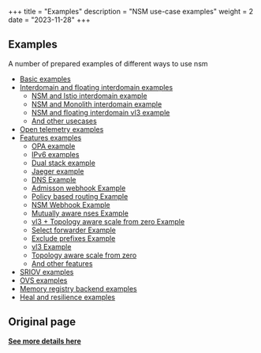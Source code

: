 +++
title = "Examples"
description = "NSM use-case examples"
weight = 2
date = "2023-11-28"
+++

## Examples
A number of prepared examples of different ways to use nsm

* [Basic examples](https://github.com/networkservicemesh/deployments-k8s/tree/release/v1.11.1/examples/basic) 
* [Interdomain and floating interdomain examples](https://github.com/networkservicemesh/deployments-k8s/tree/release/v1.11.1/examples/multicluster)
    * [NSM and Istio interdomain example](https://github.com/networkservicemesh/deployments-k8s/tree/release/v1.11.1/examples/interdomain/nsm_istio_booking/)
    * [NSM and Monolith interdomain example](https://github.com/networkservicemesh/deployments-k8s/tree/release/v1.11.1/examples/k8s_monolith/)
    * [NSM and floating interdomain vl3 example](https://github.com/networkservicemesh/deployments-k8s/tree/release/v1.11.1/examples/multicluster/usecases/floating_vl3-basic/)
    * [And other usecases](https://github.com/networkservicemesh/deployments-k8s/tree/release/v1.11.1/examples/multicluster/usecases/)
* [Open telemetry examples](https://github.com/networkservicemesh/deployments-k8s/tree/release/v1.11.1/examples/observability/)
* [Features examples](https://github.com/networkservicemesh/deployments-k8s/tree/release/v1.11.1/examples/features)
    * [OPA example](https://github.com/networkservicemesh/deployments-k8s/tree/release/v1.11.1/examples/features/opa)
    * [IPv6 examples](https://github.com/networkservicemesh/deployments-k8s/tree/release/v1.11.1/examples/features/ipv6)
    * [Dual stack example](https://github.com/networkservicemesh/deployments-k8s/tree/release/v1.11.1/examples/features/dual-stack)
    * [Jaeger example](https://github.com/networkservicemesh/deployments-k8s/tree/release/v1.11.1/examples/features/jaeger)
    * [DNS Example](https://github.com/networkservicemesh/deployments-k8s/tree/release/v1.11.1/examples/features/dns)
    * [Admisson webhook Example](https://github.com/networkservicemesh/deployments-k8s/tree/release/v1.11.1/examples/features/webhook)
    * [Policy based routing Example](https://github.com/networkservicemesh/deployments-k8s/tree/release/v1.11.1/examples/features/policy-based-routing/)
    * [NSM Webhook Example](https://github.com/networkservicemesh/deployments-k8s/tree/release/v1.11.1/examples/features/webhook)
    * [Mutually aware nses Example](https://github.com/networkservicemesh/deployments-k8s/tree/release/v1.11.1/examples/features/mutually-aware-nses/)
    * [vl3 + Topology aware scale from zero Example](https://github.com/networkservicemesh/deployments-k8s/tree/release/v1.11.1/examples/features/vl3-scale-from-zero/)     
    * [Select forwarder Example](https://github.com/networkservicemesh/deployments-k8s/tree/release/v1.11.1/examples/features/select-forwarder/) 
    * [Exclude prefixes Example](https://github.com/networkservicemesh/deployments-k8s/tree/release/v1.11.1/examples/features/exclude-prefixes/)       
    * [vl3 Example](https://github.com/networkservicemesh/deployments-k8s/tree/release/v1.11.1/examples/features/vl3-basic/)
    * [Topology aware scale from zero](https://github.com/networkservicemesh/deployments-k8s/tree/release/v1.11.1/examples/features/scale-from-zero)
    * [And other features](https://github.com/networkservicemesh/deployments-k8s/tree/release/v1.11.1/examples/features)
* [SRIOV examples](https://github.com/networkservicemesh/deployments-k8s/tree/release/v1.11.1/examples/sriov)
* [OVS examples](https://github.com/networkservicemesh/deployments-k8s/tree/release/v1.11.1/examples/ovs)
* [Memory registry backend examples](https://github.com/networkservicemesh/deployments-k8s/tree/release/v1.11.1/examples/memory)
* [Heal and resilience examples](https://github.com/networkservicemesh/deployments-k8s/tree/release/v1.11.1/examples/heal)

## Original page
[**See more details here**](https://github.com/networkservicemesh/deployments-k8s/tree/release/v1.11.1/README.md)
